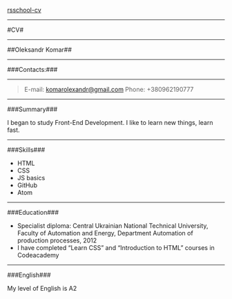 [rsschool-cv](https://sashakom.github.io/rsschool-cv/)
***

#CV#

***

##Oleksandr Komar##

***

###Contacts:###

***

>E-mail: komarolexandr@gmail.com
>Phone: +380962190777

***

###Summary###

I began to study Front-End Development. I like to learn new things, learn fast.

***

###Skills###

* HTML
* CSS
* JS basics
* GitHub
* Atom

***

###Education###

* Specialist diploma: Central Ukrainian National Technical University, Faculty of Automation and Energy, Department Automation of production processes, 2012
* I have completed “Learn CSS” and “Introduction to HTML” courses in Codeacademy

***

###English###

My level of English is A2

